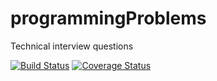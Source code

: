 # programmingProblems
Technical interview questions

[![Build Status](https://travis-ci.org/jaebradley/programmingProblems.svg?branch=master)](https://travis-ci.org/jaebradley/programmingProblems)
[![Coverage Status](https://coveralls.io/repos/github/jaebradley/programmingProblems/badge.svg?branch=master)](https://coveralls.io/github/jaebradley/programmingProblems?branch=master)

